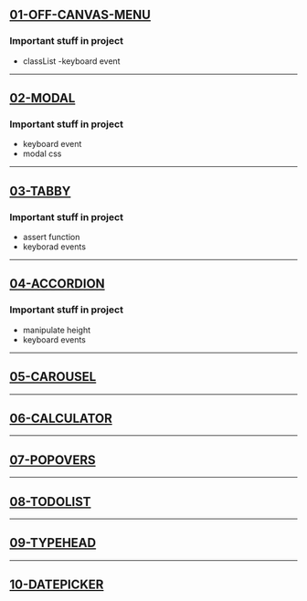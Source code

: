 [01-OFF-CANVAS-MENU](https://kwl-off-canvas-menu.netlify.app/) 
---
### Important stuff in project

- classList
-keyboard event

---

[02-MODAL](https://kwl-modal.netlify.app/) 
---
### Important stuff in project

- keyboard event
- modal css

---

[03-TABBY](https://kwl-tabby.netlify.app/) 
---
### Important stuff in project

- assert function
- keyborad events

---

[04-ACCORDION](https://kwl-accordions.netlify.app/) 
---
### Important stuff in project

- manipulate height
- keyboard events

---

[05-CAROUSEL](https://kwl-carousel.netlify.app/) 
---

---

[06-CALCULATOR](https://kwl-calculator.netlify.app/) 
---

---

[07-POPOVERS](https://kwl-popovers.netlify.app/) 
---

---

[08-TODOLIST](https://kwl-todo-list.netlify.app/) 
---

---

[09-TYPEHEAD](https://kwl-typehead.netlify.app/) 
---

---

[10-DATEPICKER](https://kwl-datepicker.netlify.app/) 
---







